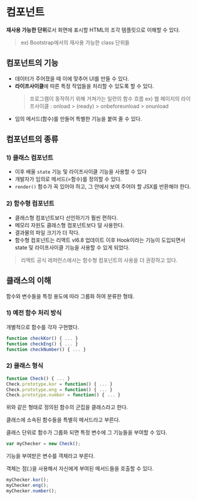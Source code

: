 # 컴포넌트

**재사용 가능한 단위**로서 화면에 표시할 HTML의 조각 템플릿으로 이해할 수 있다.

> ex) Bootstrap에서의 재사용 가능한 class 단위들

## 컴포넌트의 기능

- 데이터가 주어졌을 때 이에 맞추어 UI를 만들 수 있다.
- **라이프사이클**에 따른 특정 작업들을 처리할 수 있도록 할 수 있다.
  > 프로그램이 동작하기 위해 거쳐가는 일련의 함수 흐름
  > ex) 웹 페이지의 라이프사이클 : onload > (ready) > onbeforeunload > onunload
- 임의 메서드(함수)를 만들어 특별한 기능을 붙여 줄 수 있다.


## 컴포넌트의 종류

### 1) 클래스 컴포넌트
- 이후 배울 `state` 기능 및 라이프사이클 기능을 사용할 수 있다
- 개발자가 임의로 메서드(=함수)를 정의할 수 있다.
- `render()` 함수가 꼭 있어야 하고, 그 안에서 보여 주어야 할 JSX를 반환해야 한다.

### 2) 함수형 컴포넌트 
- 클래스형 컴포넌트보다 선언하기가 훨씬 편하다.
- 메모리 자원도 클래스형 컴포넌트보다 덜 사용한다.
- 결과물의 파일 크기가 더 작다.
- 함수형 컴포넌트는 리액트 vl6.8 업데이트 이후 Hook이라는 기능이 도입되면서 state 및 라이프사이클 기능을 사용할 수 있게 되었다.

> 리액트 공식 레퍼런스에서는 함수형 컴포넌트의 사용을 더 권장하고 있다.

## 클래스의 이해
함수와 변수들을 특정 용도에 따라 그룹화 하여 분류한 형태.

### 1) 예전 함수 처리 방식
개별적으로 함수를 각자 구현했다.
```js
function checkKor() { ... }
function checkEng() { ... }
function checkNumber() { ... }
```

### 2) 클래스 형식
```js
function Check() { ... }
Check.prototype.kor = function() { ... }
Check.prototype.eng = function() { ... }
Check.prototype.number = function() { ... }
```

위와 같은 형태로 정의된 함수의 군집을 클래스라고 한다.

클래스에 소속된 함수들을 특별히 메서드라고 부른다.

클래스 단위로 함수가 그룹화 되면 특정 변수에 그 기능들을 부여할 수 있다.

```js
var myChecker = new Check();
```

기능을 부여받은 변수를 객체라고 부른다.

객체는 점(.)을 사용해서 자신에게 부여된 메서드들을 호출할 수 있다.

```js
myChecker.kor();
myChecker.eng();
myChecker.number();
```